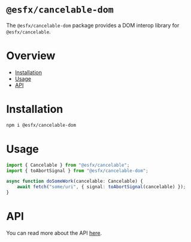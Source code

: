 # `@esfx/cancelable-dom`

The `@esfx/cancelable-dom` package provides a DOM interop library for `@esfx/cancelable`.

# Overview

* [Installation](#installation)
* [Usage](#usage)
* [API](#api)

# Installation

```sh
npm i @esfx/cancelable-dom
```

# Usage

```ts
import { Cancelable } from "@esfx/cancelable";
import { toAbortSignal } from "@esfx/cancelable-dom";

async function doSomeWork(cancelable: Cancelable) {
    await fetch("some/uri", { signal: toAbortSignal(cancelable) });
}
```

# API

You can read more about the API [here](https://esfx.js.org/esfx/api/cancelable-dom.html).
